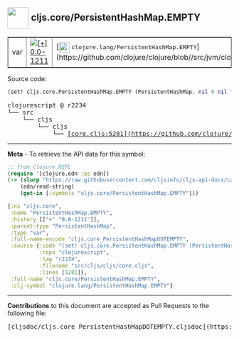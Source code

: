 ## <img width="48px" valign="middle" src="http://i.imgur.com/Hi20huC.png"> cljs.core/PersistentHashMap.EMPTY

 <table border="1">
<tr>

<td>var</td>
<td><a href="https://github.com/cljsinfo/cljs-api-docs/tree/0.0-1211"><img valign="middle" alt="[+] 0.0-1211" src="https://img.shields.io/badge/+-0.0--1211-lightgrey.svg"></a> </td>
<td>
[<img height="24px" valign="middle" src="http://i.imgur.com/1GjPKvB.png"> <samp>clojure.lang/PersistentHashMap.EMPTY</samp>](https://github.com/clojure/clojure/blob//src/jvm/clojure/lang/PersistentHashMap.java)
</td>
</tr>
</table>






Source code:

```clj
(set! cljs.core.PersistentHashMap.EMPTY (PersistentHashMap. nil 0 nil false nil 0))
```

 <pre>
clojurescript @ r2234
└── src
    └── cljs
        └── cljs
            └── <ins>[core.cljs:5281](https://github.com/clojure/clojurescript/blob/r2234/src/cljs/cljs/core.cljs#L5281)</ins>
</pre>


---

__Meta__ - To retrieve the API data for this symbol:

```clj
;; from Clojure REPL
(require '[clojure.edn :as edn])
(-> (slurp "https://raw.githubusercontent.com/cljsinfo/cljs-api-docs/catalog/cljs-api.edn")
    (edn/read-string)
    (get-in [:symbols "cljs.core/PersistentHashMap.EMPTY"]))
```

```clj
{:ns "cljs.core",
 :name "PersistentHashMap.EMPTY",
 :history [["+" "0.0-1211"]],
 :parent-type "PersistentHashMap",
 :type "var",
 :full-name-encode "cljs.core_PersistentHashMapDOTEMPTY",
 :source {:code "(set! cljs.core.PersistentHashMap.EMPTY (PersistentHashMap. nil 0 nil false nil 0))",
          :repo "clojurescript",
          :tag "r2234",
          :filename "src/cljs/cljs/core.cljs",
          :lines [5281]},
 :full-name "cljs.core/PersistentHashMap.EMPTY",
 :clj-symbol "clojure.lang/PersistentHashMap.EMPTY"}

```

---

__Contributions__ to this document are accepted as Pull Requests to the following file:

 <pre>
[cljsdoc/cljs.core_PersistentHashMapDOTEMPTY.cljsdoc](https://github.com/cljsinfo/cljs-api-docs/blob/master/cljsdoc/cljs.core_PersistentHashMapDOTEMPTY.cljsdoc)
</pre>

